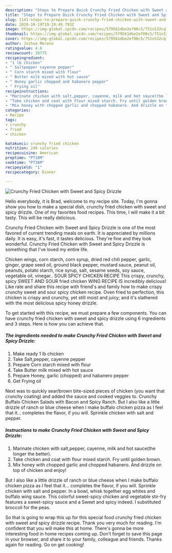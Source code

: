 ```yaml
---
description: "Steps to Prepare Quick Crunchy Fried Chicken with Sweet and Spicy Drizzle"
title: "Steps to Prepare Quick Crunchy Fried Chicken with Sweet and Spicy Drizzle"
slug: 1141-steps-to-prepare-quick-crunchy-fried-chicken-with-sweet-and-spicy-drizzle
date: 2020-10-19T19:19:49.793Z
image: https://img-global.cpcdn.com/recipes/579561dbe2ef00c5/751x532cq70/crunchy-fried-chicken-with-sweet-and-spicy-drizzle-recipe-main-photo.jpg
thumbnail: https://img-global.cpcdn.com/recipes/579561dbe2ef00c5/751x532cq70/crunchy-fried-chicken-with-sweet-and-spicy-drizzle-recipe-main-photo.jpg
cover: https://img-global.cpcdn.com/recipes/579561dbe2ef00c5/751x532cq70/crunchy-fried-chicken-with-sweet-and-spicy-drizzle-recipe-main-photo.jpg
author: Joshua Moreno
ratingvalue: 4.6
reviewcount: 38775
recipeingredient:
- "1 lb chicken"
- " Saltpepper cayenne pepper"
- " Corn starch mixed with flour"
- " Butter milk mixed with hot sauce"
- " Honey garlic chopped and habanero pepper"
- " Frying oil"
recipeinstructions:
- "Marinate chicken with salt,pepper, cayenne, milk and hot sauce(the longer the better)."
- "Take chicken and coat with flour mixed starch. Fry until golden brown."
- "Mix honey with chopped garlic and chopped habanero. And drizzle on top of chicken and enjoy!"
categories:
- Recipe
tags:
- crunchy
- fried
- chicken

katakunci: crunchy fried chicken 
nutrition: 249 calories
recipecuisine: American
preptime: "PT10M"
cooktime: "PT36M"
recipeyield: "1"
recipecategory: Dinner

---
```



![Crunchy Fried Chicken with Sweet and Spicy Drizzle](https://img-global.cpcdn.com/recipes/579561dbe2ef00c5/751x532cq70/crunchy-fried-chicken-with-sweet-and-spicy-drizzle-recipe-main-photo.jpg)

Hello everybody, it is Brad, welcome to my recipe site. Today, I'm gonna show you how to make a special dish, crunchy fried chicken with sweet and spicy drizzle. One of my favorites food recipes. This time, I will make it a bit tasty. This will be really delicious.

Crunchy Fried Chicken with Sweet and Spicy Drizzle is one of the most favored of current trending meals on earth. It is appreciated by millions daily. It is easy, it's fast, it tastes delicious. They're fine and they look wonderful. Crunchy Fried Chicken with Sweet and Spicy Drizzle is something that I've loved my entire life.

Chicken wings, corn starch, corn syrup, dried red chili pepper, garlic, ginger, grape seed oil, ground black pepper, mustard sauce, peanut oil, peanuts, potato starch, rice syrup, salt, sesame seeds, soy sauce, vegetable oil, vinegar.. SOUR SPICY CHICKEN RECIPE This crispy, crunchy, spicy SWEET AND SOUR fried chicken WING RECIPE IS incredibly delicious! Like rate and share this recipe with friend&#39;s and family how to make crispy crunchy sweet and sour spicy chicken recipe. Oven fried to perfection, this chicken is crispy and crunchy, yet still moist and juicy; and it&#39;s slathered with the most delicious spicy honey drizzle.


To get started with this recipe, we must prepare a few components. You can have crunchy fried chicken with sweet and spicy drizzle using 6 ingredients and 3 steps. Here is how you can achieve that.

<!--inarticleads1-->

##### The ingredients needed to make Crunchy Fried Chicken with Sweet and Spicy Drizzle:

1. Make ready 1 lb chicken
1. Take  Salt,pepper, cayenne pepper
1. Prepare  Corn starch mixed with flour
1. Take  Butter milk mixed with hot sauce
1. Prepare  Honey, garlic (chopped) and habanero pepper
1. Get  Frying oil


Next was to quickly sear/brown bite-sized pieces of chicken (you want that crunchy coating) and added the sauce and cooked veggies to. Crunchy Buffalo Chicken Salads with Bacon and Spicy Ranch. But I also like a little drizzle of ranch or blue cheese when I make buffalo chicken pizza as I feel that it… completes the flavor, if you will. Sprinkle chicken with salt and pepper. 

<!--inarticleads2-->

##### Instructions to make Crunchy Fried Chicken with Sweet and Spicy Drizzle:

1. Marinate chicken with salt,pepper, cayenne, milk and hot sauce(the longer the better).
1. Take chicken and coat with flour mixed starch. Fry until golden brown.
1. Mix honey with chopped garlic and chopped habanero. And drizzle on top of chicken and enjoy!


But I also like a little drizzle of ranch or blue cheese when I make buffalo chicken pizza as I feel that it… completes the flavor, if you will. Sprinkle chicken with salt and pepper. In a bowl, whisk together egg whites and buffalo wing sauce. This colorful sweet-spicy chicken and vegetable stir-fry features a sweet-spicy sauce and a Sweet and spicy indeed. I substituted broccoli for the peas. 

So that is going to wrap this up for this special food crunchy fried chicken with sweet and spicy drizzle recipe. Thank you very much for reading. I'm confident that you will make this at home. There's gonna be more interesting food in home recipes coming up. Don't forget to save this page in your browser, and share it to your family, colleague and friends. Thanks again for reading. Go on get cooking!

